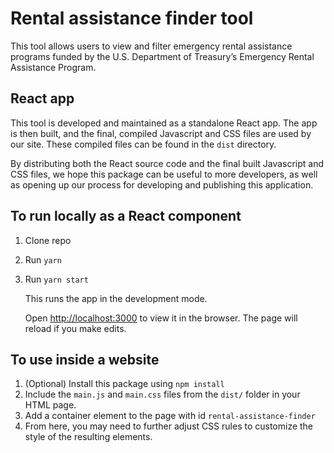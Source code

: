 # Rental assistance finder tool

This tool allows users to view and filter emergency rental assistance programs funded by the U.S. Department of Treasury’s Emergency Rental Assistance Program.

## React app

This tool is developed and maintained as a standalone React app. The app is then built, and the final, compiled Javascript and CSS files are used by our site. These compiled files can be found in the `dist` directory.

By distributing both the React source code and the final built Javascript and CSS files, we hope this package can be useful to more developers, as well as opening up our process for developing and publishing this application.

## To run locally as a React component

1. Clone repo
2. Run `yarn`
3. Run `yarn start` 

   This runs the app in the development mode.
   
   Open [http://localhost:3000](http://localhost:3000) to view it in the browser.
   The page will reload if you make edits.


## To use inside a website

1. (Optional) Install this package using `npm install`
2. Include the `main.js` and `main.css` files from the `dist/` folder in your HTML page.
3. Add a container element to the page with id `rental-assistance-finder`
4. From here, you may need to further adjust CSS rules to customize the style of the resulting elements.







